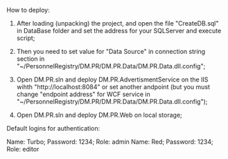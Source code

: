 How to deploy:

1) After loading (unpacking) the project, and open the file "CreateDB.sql" in DataBase folder and set the address for your SQLServer and execute script; 

2) Then you need to set value for "Data Source" in connection string section in "~/PersonnelRegistry/DM.PR/DM.PR.Data/DM.PR.Data.dll.config";

3) Open DM.PR.sln and deploy  DM.PR.AdvertismentService on the IIS wihth "http://localhost:8084" or 
set another andpoint (but you must change "endpoint address" for WCF service in "~/PersonnelRegistry/DM.PR/DM.PR.Data/DM.PR.Data.dll.config");

4) Open DM.PR.sln and deploy DM.PR.Web on local storage;


Default logins for authentication:

Name: Turbo; Password: 1234; Role: admin
Name: Red; Password: 1234; Role: editor

